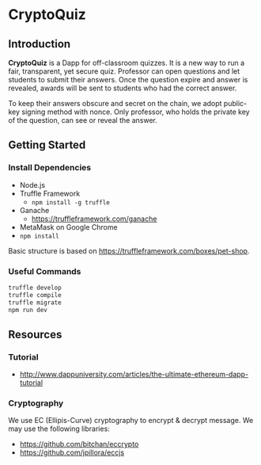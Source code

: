 # CryptoQuiz

## Introduction

**CryptoQuiz** is a Dapp for off-classroom quizzes. It is a new way to run a fair, transparent, yet secure quiz. Professor can open questions and let students to submit their answers. Once the question expire and answer is revealed, awards will be sent to students who had the correct answer.

To keep their answers obscure and secret on the chain, we adopt public-key signing method with nonce. Only professor, who holds the private key of the question, can see or reveal the answer.

## Getting Started

### Install Dependencies

- Node.js
- Truffle Framework
  - `npm install -g truffle`
- Ganache
  - https://truffleframework.com/ganache
- MetaMask on Google Chrome
- `npm install`

Basic structure is based on https://truffleframework.com/boxes/pet-shop.

### Useful Commands

```bash
truffle develop
truffle compile
truffle migrate
npm run dev
```

## Resources

### Tutorial

- http://www.dappuniversity.com/articles/the-ultimate-ethereum-dapp-tutorial


### Cryptography

We use EC (Ellipis-Curve) cryptography to encrypt & decrypt message. We may use the following libraries:

- https://github.com/bitchan/eccrypto
- https://github.com/jpillora/eccjs
